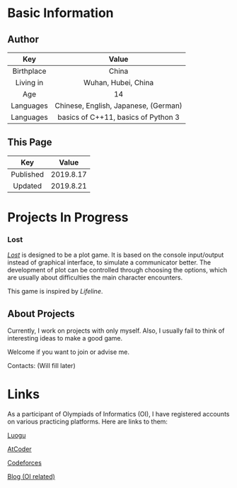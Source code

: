 # Basic Information
## Author

| Key        | Value                                |
| :-:        | :-:                                  |
| Birthplace | China                                |
| Living in  | Wuhan, Hubei, China                  |
| Age        | 14                                   |
| Languages  | Chinese, English, Japanese, (German) |
| Languages  | basics of C++11, basics of Python 3  |

## This Page

| Key        | Value      |
| :-:        | :-:        |
| Published  | 2019.8.17  |
| Updated    | 2019.8.21  |

# Projects In Progress
### Lost
  [*Lost*](https://github.com/AdUhTkJm/Lost) is designed to be a plot game. It is based on the console input/output instead of graphical interface, to simulate a communicator better. The development of plot can be controlled through choosing the options, which are usually about difficulties the main character encounters.
  
  This game is inspired by *Lifeline*.

## About Projects
Currently, I work on projects with only myself. Also, I usually fail to think of interesting ideas to make a good game.

Welcome if you want to join or advise me.

Contacts: (Will fill later)

# Links
As a participant of Olympiads of Informatics (OI), I have registered accounts on various practicing platforms. Here are links to them:

[Luogu](https://www.luogu.org/space/show?uid=64757)

[AtCoder](https://atcoder.jp/users/AdUhTkJm)

[Codeforces](http://codeforces.com/profile/AdUhTkJm)

[Blog (OI related)](https://www.luogu.org/blog/user64757)

